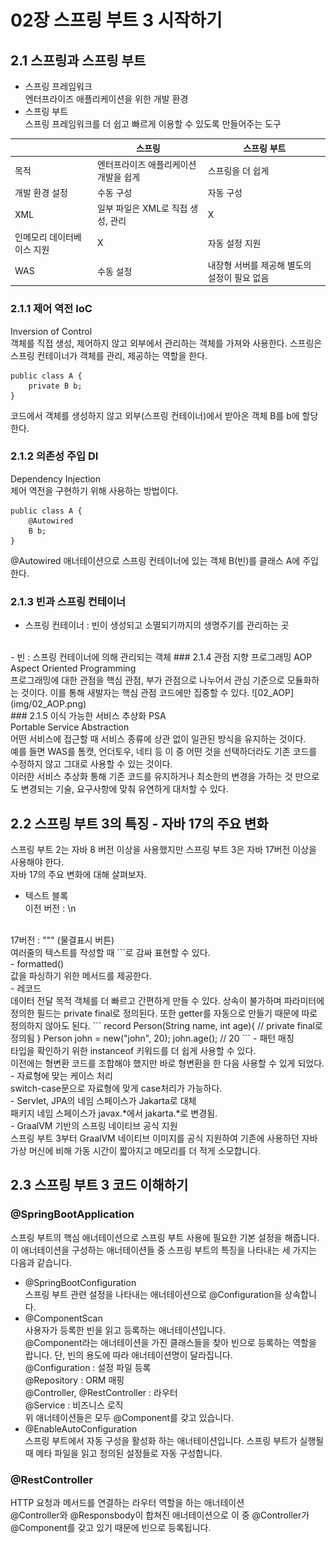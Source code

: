 # 02장 스프링 부트 3 시작하기<br>
## 2.1 스프링과 스프링 부트<br>
- 스프링 프레임워크<br>
엔터프라이즈 애플리케이션을 위한 개발 환경
- 스프링 부트<br>
스프링 프레임워크를 더 쉽고 빠르게 이용할 수 있도록 만들어주는 도구

|  | 스프링 | 스프링 부트 |
|---|---|---|
| 목적 | 엔터프라이즈 애플리케이션 개발을 쉽게 | 스프링을 더 쉽게 |
| 개발 환경 설정 | 수동 구성 | 자동 구성 |
| XML | 일부 파일은 XML로 직접 생성, 관리 | X |
| 인메모리 데이터베이스 지원 | X | 자동 설정 지원 |
| WAS | 수동 설정 | 내장형 서버를 제공해 별도의 설정이 필요 없음 |
### 2.1.1 제어 역전 IoC<br>
Inversion of Control<br>
객체를 직접 생성, 제어하지 않고 외부에서 관리하는 객체를 가져와 사용한다. 스프링은 스프링 컨테이너가 객체를 관리, 제공하는 역할을 한다.
```
public class A {
    private B b;
}
```
코드에서 객체를 생성하지 않고 외부(스프링 컨테이너)에서 받아온 객체 B를 b에 할당한다.
<br>
### 2.1.2 의존성 주입 DI<br>
Dependency Injection<br>
제어 역전을 구현하기 위해 사용하는 방법이다.
```
public class A {
    @Autowired
    B b;
}
```
@Autowired 애너테이션으로 스프링 컨테이너에 있는 객체 B(빈)를 클래스 A에 주입한다.
<br>
### 2.1.3 빈과 스프링 컨테이너<br>
- 스프링 컨테이너 : 빈이 생성되고 소멸되기까지의 생명주기를 관리하는 곳
<br>
- 빈 : 스프링 컨테이너에 의해 관리되는 객체
### 2.1.4 관점 지향 프로그래밍 AOP<br>
Aspect Oriented Programming<br>
프로그래밍에 대한 관점을 핵심 관점, 부가 관점으로 나누어서 관심 기준으로 모듈화하는 것이다. 이를 통해 새발자는 핵심 관점 코드에만 집중할 수 있다.
![02_AOP](img/02_AOP.png)
<br>
### 2.1.5 이식 가능한 서비스 추상화 PSA<br>
Portable Service Abstraction
<br>
어떤 서비스에 접근할 때 서비스 종류에 상관 없이 일관된 방식을 유지하는 것이다.
<br>
예를 들면 WAS를 톰캣, 언더토우, 네티 등 이 중 어떤 것을 선택하더라도 기존 코드를 수정하지 않고 그대로 사용할 수 있는 것이다.
<br>
이러한 서비스 추상화 통해 기존 코드를 유지하거나 최소한의 변경을 가하는 것 만으로도 변경되는 기술, 요구사항에 맞춰 유연하게 대처할 수 있다.

## 2.2 스프링 부트 3의 특징 - 자바 17의 주요 변화<br>
스프링 부트 2는 자바 8 버전 이상을 사용했지만 스프링 부트 3은 자바 17버전 이상을 사용해야 한다.
<br>
자바 17의 주요 변화에 대해 살펴보자.
<br>
- 텍스트 블록<br>
이전 버전 : \n
<br>
17버전 : """ (물결표시 버튼)<br>
여러줄의 텍스트를 작성할 때 ```로 감싸 표현할 수 있다.
<br>
- formatted()<br>
값을 파싱하기 위한 메서드를 제공한다.
<br>
- 레코드<br>
데이터 전달 목적 객체를 더 빠르고 간편하게 만들 수 있다.
상속이 불가하며 파라미터에 정의한 필드는 private final로 정의된다. 또한 getter를 자동으로 만들기 때문에 따로 정의하지 않아도 된다.
```
record Person(String name, int age){
    // private final로 정의됨
}
Person john = new("john", 20);
john.age(); // 20
```
- 패턴 매칭<br>
타입을 확인하기 위한 instanceof 키워드를 더 쉽게 사용할 수 있다.<br>이전에는 형변환 코드를 조합해야 했지만 바로 형변환을 한 다음 사용할 수 있게 되었다.
<br>
- 자료형에 맞는 케이스 처리
<br>
switch-case문으로 자료형에 맞게 case처리가 가능하다.
<br>
- Servlet, JPA의 네임 스페이스가 Jakarta로 대체
<br>
패키지 네임 스페이스가 javax.*에서 jakarta.*로 변경됨.
<br>
- GraalVM 기반의 스프링 네이티브 공식 지원
<br>
스프링 부트 3부터 GraalVM 네이티브 이미지를 공식 지원하여 기존에 사용하던 자바 가상 머신에 비해 가동 시간이 짧아지고 메모리를 더 적게 소모합니다.
<br>

## 2.3 스프링 부트 3 코드 이해하기
### @SpringBootApplication<br>
스프링 부트의 핵심 애너테이션으로 스프링 부트 사용에 필요한 기본 설정을 해줍니다. 이 애너테이션을 구성하는 애너테이션들 중 스프링 부트의 특징을 나타내는 세 가지는 다음과 같습니다.

- @SpringBootConfiguration<br>
스프링 부트 관련 설정을 나타내는 애너테이션으로 @Configuration을 상속합니다.
- @ComponentScan<br>
사용자가 등록한 빈을 읽고 등록하는 애너테이션입니다.<br>
@Component라는 애너테이션을 가진 클래스들을 찾아 빈으로 등록하는 역할을 랍니다. 단, 빈의 용도에 따라 애너테이션명이 달라집니다.<br>
@Configuration : 설정 파일 등록<br>
@Repository : ORM 매핑<br>
@Controller, @RestController : 라우터<br>
@Service : 비즈니스 로직<br>
위 애너테이션들은 모두 @Component를 갖고 있습니다.
- @EnableAutoConfiguration<br>
스프링 부트에서 자동 구성을 활성화 하는 애너테이션입니다. 스프링 부트가 실행될 때 메타 파일을 읽고 정의된 설정들로 자동 구성합니다.

### @RestController
HTTP 요청과 메서드를 연결하는 라우터 역할을 하는 애너테이션<br>
@Controller와 @Responsbody이 합쳐진 애너테이션으로 이 중 @Controller가 @Component를 갖고 있기 때문에 빈으로 등록됩니다.
